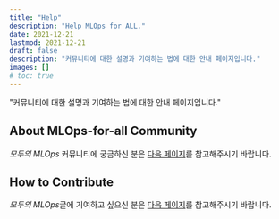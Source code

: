 ```yaml
---
title: "Help"
description: "Help MLOps for ALL."
date: 2021-12-21
lastmod: 2021-12-21
draft: false
description: "커뮤니티에 대한 설명과 기여하는 법에 대한 안내 페이지입니다."
images: []
# toc: true
---
```


"커뮤니티에 대한 설명과 기여하는 법에 대한 안내 페이지입니다."

## About MLOps-for-all Community

*모두의 MLOps* 커뮤니티에 궁금하신 분은 [다음 페이지](http://localhost:1313/help/community/)를 참고해주시기 바랍니다.

## How to Contribute

*모두의 MLOps*글에 기여하고 싶으신 분은 [다음 페이지](http://localhost:1313/help/how-to-contribute/)를 참고해주시기 바랍니다.
